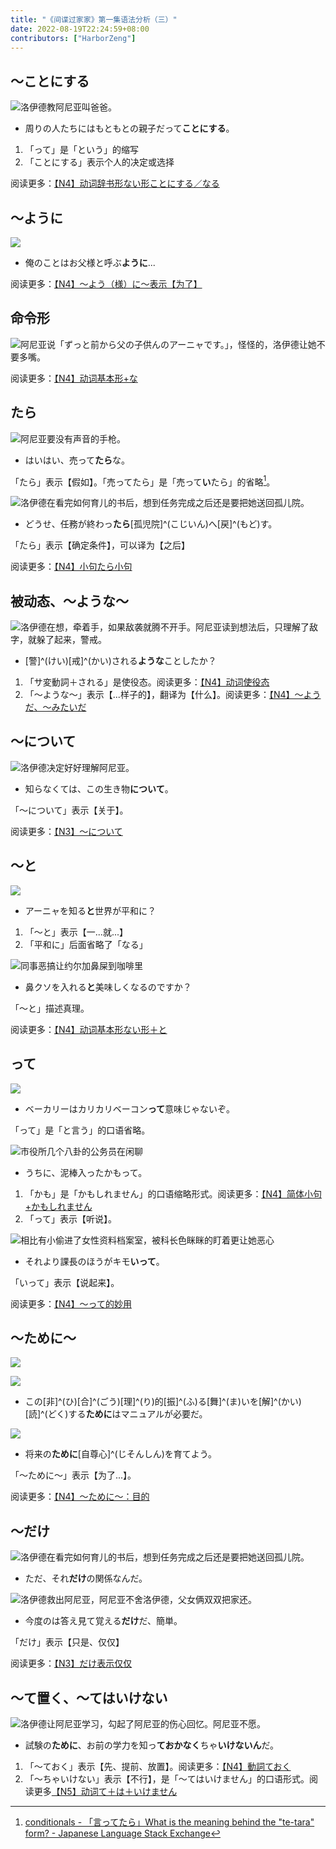 ```yaml
---
title: "《间谍过家家》第一集语法分析（三）"
date: 2022-08-19T22:24:59+08:00
contributors: ["HarborZeng"]
---
```


## ～ことにする

![洛伊德教阿尼亚叫爸爸。](https://tellyouwhat-static-1251995834.cos.ap-chongqing.myqcloud.com/images/image-20220816225247133.png)

- 周りの人たちにはもともとの親子だって**ことにする**。

1. 「って」是「という」的缩写
2. 「ことにする」表示个人的决定或选择

阅读更多：[【N4】动词辞书形ない形ことにする／なる](/grammar/n4/动词辞书形ない形ことにするなる/)

## ～ように

![](https://tellyouwhat-static-1251995834.cos.ap-chongqing.myqcloud.com/images/image-20220816231224239.png)

- 俺のことはお父様と呼ぶ**ように**...

阅读更多：[【N4】～よう（様）に～表示【为了】](/grammar/n4/よう様に/)

## 命令形

![阿尼亚说「ずっと前から父の子供んのアーニャです。」，怪怪的，洛伊德让她不要多嘴。](https://tellyouwhat-static-1251995834.cos.ap-chongqing.myqcloud.com/images/image-20220816231629696.png)

阅读更多：[【N4】动词基本形+な](/grammar/n4/动词基本形+な/)

## たら

![阿尼亚要没有声音的手枪。](https://tellyouwhat-static-1251995834.cos.ap-chongqing.myqcloud.com/images/image-20220819222553210.png)

- はいはい、売って**たら**な。

「たら」表示【假如】。「売ってたら」是「売って**い**たら」的省略[^1]。

![洛伊德在看完如何育儿的书后，想到任务完成之后还是要把她送回孤儿院。](https://tellyouwhat-static-1251995834.cos.ap-chongqing.myqcloud.com/images/image-20220820142600556.png)

- どうせ、任務が終わっ**たら**[孤児院]^(こじいん)へ[戻]^(もど)す。

「たら」表示【确定条件】，可以译为【之后】

阅读更多：[【N4】小句たら小句](/grammar/n4/小句たら小句/)

[^1]: [conditionals - 「言ってたら」What is the meaning behind the "te-tara" form? - Japanese Language Stack Exchange](https://japanese.stackexchange.com/questions/33990/言ってたら-what-is-the-meaning-behind-the-te-tara-form)

## 被动态、～ような～

![洛伊德在想，牵着手，如果敌袭就腾不开手。阿尼亚读到想法后，只理解了敌字，就躲了起来，警戒。](https://tellyouwhat-static-1251995834.cos.ap-chongqing.myqcloud.com/images/image-20220819225604835.png)

- [警]^(けい)[戒]^(かい)される**ような**ことしたか？

1. 「サ変動詞＋される」是使役态。阅读更多：[【N4】动词使役态](/grammar/n4/动词使役态/)
2. 「～ような～」表示【...样子的】，翻译为【什么】。阅读更多：[【N4】～ようだ、～みたいだ](/grammar/n4/ようだみたいだ/)

## ～について

![洛伊德决定好好理解阿尼亚。](https://tellyouwhat-static-1251995834.cos.ap-chongqing.myqcloud.com/images/image-20220819231050788.png)

- 知らなくては、この生き物**について**。

「～について」表示【关于】。

阅读更多：[【N3】～について](/grammar/n3/について/)

## ～と

![](https://tellyouwhat-static-1251995834.cos.ap-chongqing.myqcloud.com/images/image-20220819231257884.png)

- アーニャを知る**と**世界が平和に？

1. 「～と」表示【一...就...】
2. 「平和に」后面省略了「なる」

![同事恶搞让约尔加鼻屎到咖啡里](https://tellyouwhat-static-1251995834.cos.ap-chongqing.myqcloud.com/images/image-20220821105336888.png)

- 鼻クソを入れる**と**美味しくなるのですか？

「～と」描述真理。

阅读更多：[【N4】动词基本形ない形＋と](/grammar/n4/动词基本形ない形と/)

## って

![](https://tellyouwhat-static-1251995834.cos.ap-chongqing.myqcloud.com/images/image-20220820135801550.png)

- ベーカリーはカリカリベーコン**って**意味じゃないぞ。

「って」是「と言う」的口语省略。

![市役所几个八卦的公务员在闲聊](https://tellyouwhat-static-1251995834.cos.ap-chongqing.myqcloud.com/images/image-20220821103615035.png)

- うちに、泥棒入ったかもって。

1. 「かも」是「かもしれません」的口语缩略形式。阅读更多：[【N4】简体小句+かもしれません](/grammar/n4/简体小句かもしれません/)
2. 「って」表示【听说】。

![相比有小偷进了女性资料档案室，被科长色眯眯的盯着更让她恶心](https://tellyouwhat-static-1251995834.cos.ap-chongqing.myqcloud.com/images/image-20220821104747594.png)

- それより課長のほうがキモ**いって**。

「いって」表示【说起来】。

阅读更多：[【N4】～って的妙用](/grammar/n4/って的妙用/)

## ～ために～

![](https://tellyouwhat-static-1251995834.cos.ap-chongqing.myqcloud.com/images/image-20220820140959799.png)

![](https://tellyouwhat-static-1251995834.cos.ap-chongqing.myqcloud.com/images/image-20220820141009246.png)

- この[非]^(ひ)[合]^(ごう)[理]^(り)的[振]^(ふ)る[舞]^(ま)いを[解]^(かい)[読]^(どく)する**ために**はマニュアルが必要だ。

![](https://tellyouwhat-static-1251995834.cos.ap-chongqing.myqcloud.com/images/image-20220820142302173.png)

- 将来の**ために**[自尊心]^(じそんしん)を育てよう。

「～ために～」表示【为了...】。

阅读更多：[【N4】～ために～：目的](/grammar/n4/ために目的/)

## ～だけ

![洛伊德在看完如何育儿的书后，想到任务完成之后还是要把她送回孤儿院。](https://tellyouwhat-static-1251995834.cos.ap-chongqing.myqcloud.com/images/image-20220820143425004.png)

- ただ、それ**だけ**の関係なんだ。

![洛伊德救出阿尼亚，阿尼亚不舍洛伊德，父女俩双双把家还。](https://tellyouwhat-static-1251995834.cos.ap-chongqing.myqcloud.com/images/image-20220820214719385.png)

- 今度のは答え見て覚える**だけ**だ、簡単。

「だけ」表示【只是、仅仅】

阅读更多：[【N3】だけ表示仅仅](/grammar/n3/だけ表示仅仅/)

## ～て置く、～てはいけない

![洛伊德让阿尼亚学习，勾起了阿尼亚的伤心回忆。阿尼亚不愿。](https://tellyouwhat-static-1251995834.cos.ap-chongqing.myqcloud.com/images/image-20220820144218712.png)

- 試験の**ために**、お前の学力を知っ**ておかなく**ちゃ**いけないん**だ。

1. 「～ておく」表示【先、提前、放置】。阅读更多：[【N4】動詞ておく](/grammar/n4/動詞ておく/)
2. 「～ちゃいけない」表示【不行】，是「～てはいけません」的口语形式。阅读更多[【N5】动词て＋は＋いけません](/grammar/n5/动词てはいけません/)
